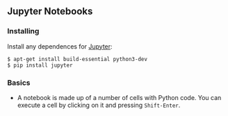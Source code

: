 ## Jupyter Notebooks

### Installing

Install any dependences for [Jupyter](http://jupyter.readthedocs.io/en/latest/install.html):

```shell
$ apt-get install build-essential python3-dev
$ pip install jupyter
```


### Basics

* A notebook is made up of a number of cells with Python code. You can execute a cell by clicking on it and pressing ```Shift-Enter```.